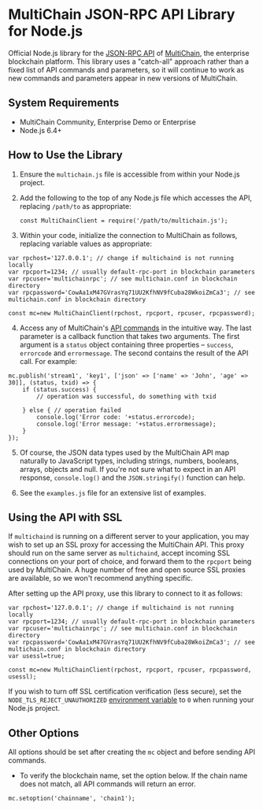 MultiChain JSON-RPC API Library for Node.js
===========================================

Official Node.js library for the [JSON-RPC API](https://www.multichain.com/developers/json-rpc-api/) of [MultiChain](https://www.multichain.com/), the enterprise blockchain platform. This library uses a "catch-all" approach rather than a fixed list of API commands and parameters, so it will continue to work as new commands and parameters appear in new versions of MultiChain.


System Requirements
-------------------

* MultiChain Community, Enterprise Demo or Enterprise
* Node.js 6.4+


How to Use the Library
----------------------

1. Ensure the `multichain.js` file is accessible from within your Node.js project.

2. Add the following to the top of any Node.js file which accesses the API, replacing `/path/to` as appropriate:

	`const MultiChainClient = require('/path/to/multichain.js');`
	
3. Within your code, initialize the connection to MultiChain as follows, replacing variable values as appropriate:

```	
var rpchost='127.0.0.1'; // change if multichaind is not running locally
var rpcport=1234; // usually default-rpc-port in blockchain parameters
var rpcuser='multichainrpc'; // see multichain.conf in blockchain directory
var rpcpassword='CowAa1xM47GVrasYq71UU2KfhNV9fCuba28WkoiZmCa3'; // see multichain.conf in blockchain directory

const mc=new MultiChainClient(rpchost, rpcport, rpcuser, rpcpassword);
```

4. Access any of MultiChain's [API commands](https://www.multichain.com/developers/json-rpc-api/) in the intuitive way. The last parameter is a callback function that takes two arguments. The first argument is a `status` object containing three properties – `success`, `errorcode` and `errormessage`. The second contains the result of the API call. For example:

```
mc.publish('stream1', 'key1', ['json' => ['name' => 'John', 'age' => 30]], (status, txid) => {
	if (status.success) {
		// operation was successful, do something with txid

	} else { // operation failed
		console.log('Error code: '+status.errorcode);
		console.log('Error message: '+status.errormessage);
	}
});
```

5. Of course, the JSON data types used by the MultiChain API map naturally to JavaScript types, including strings, numbers, booleans, arrays, objects and null. If you're not sure what to expect in an API response, `console.log()` and the `JSON.stringify()` function can help.

6. See the `examples.js` file for an extensive list of examples.


Using the API with SSL
----------------------

If `multichaind` is running on a different server to your application, you may wish to set up an SSL proxy for accessing the MultiChain API. This proxy should run on the same server as `multichaind`, accept incoming SSL connections on your port of choice, and forward them to the `rpcport` being used by MultiChain. A huge number of free and open source SSL proxies are available, so we won't recommend anything specific.

After setting up the API proxy, use this library to connect to it as follows:

```
var rpchost='127.0.0.1'; // change if multichaind is not running locally
var rpcport=1234; // usually default-rpc-port in blockchain parameters
var rpcuser='multichainrpc'; // see multichain.conf in blockchain directory
var rpcpassword='CowAa1xM47GVrasYq71UU2KfhNV9fCuba28WkoiZmCa3'; // see multichain.conf in blockchain directory
var usessl=true;

const mc=new MultiChainClient(rpchost, rpcport, rpcuser, rpcpassword, usessl);
```

If you wish to turn off SSL certification verification (less secure), set the `NODE_TLS_REJECT_UNAUTHORIZED` [environment variable](https://nodejs.org/api/cli.html#node_tls_reject_unauthorizedvalue) to `0` when running your Node.js project.


Other Options
-------------

All options should be set after creating the `mc` object and before sending API commands.

* To verify the blockchain name, set the option below. If the chain name does not match, all API commands will return an error.

```
mc.setoption('chainname', 'chain1');
```
